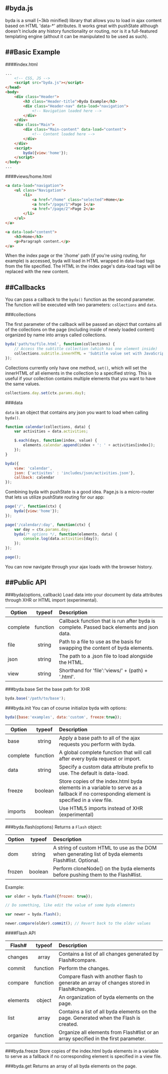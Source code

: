 #byda.js
------

byda is a small (~3kb minified) library that allows you to load in ajax content based on HTML 'data-*' attributes. It works great with pushState although doesn't include any history functionality or routing, nor is it a full-featured templating engine (althout it can be manipulated to be used as such).

##Basic Example
------

####index.html
```html
...
	<!-- CSS, JS -->
	<script src="byda.js"></script>
</head>
<body>
	<div class="Header">
		<h3 class="Header-title">Byda Example</h3>
		<div class="Header-nav" data-load="navigation">
			<!-- Navigation loaded here -->
		</div>
	</div>
	<div class="Main">
		<div class="Main-content" data-load="content">
			<!-- Content loaded here -->
		</div>
	</div>
	<script>
		byda({view:'home'});
	</script>
</body>
...
```

####views/home.html
```html
<a data-load="navigation">
	<ul class="Navigation">
		<li>
			<a href="/home" class="selected">Home</a>
			<a href="/page/1">Page 1</a>
			<a href="/page/2">Page 2</a>
		</li>
	</ul>
</a>

<a data-load="content">
	<h3>Home</h3>
	<p>Paragraph content.</p>
</a>
```

When the index page or the '/home' path (if you're using routing, for example) is accessed, byda will load in HTML wrapped in data-load tags from the file specified. The HTML in the index page's data-load tags will be replaced with the new content.

##Callbacks
------

You can pass a callback to the `byda()` function as the second parameter. The function will be executed with two parameters: `collections` and `data`.

###collections

The first parameter of the callback will be passed an object that contains all of the collections on the page (including inside of newly loaded content) organized by name into arrays called collections.

```javascript
byda('path/to/file.html', function(collections) {
	// Access the subtitle collection (which has one element inside)
	collections.subtitle.innerHTML = 'Subtitle value set with JavaScript!';
});
```

Collections currently only have one method, `set()`, which will set the innerHTML of all elements in the collection to a specified string. This is useful if your collection contains multiple elements that you want to have the same values.

```javascript
collections.day.set(ctx.params.day);
```

###data

`data` is an object that contains any json you want to load when calling `byda()`.

```javascript
function calendar(collections, data) {
	var activities = data.activities;

	$.each(days, function(index, value) {
		elements.calendar.append(index + ': ' + activities[index]);
	});
}

byda({
	view: 'calendar',
	json: {'activites' : 'includes/json/activities.json'},
	callback: calendar
});
```

Combining byda with pushState is a good idea. Page.js is a micro-router that lets us utilize pushState routing for our app:

```javascript
page('/', function(ctx) {
	byda({view:'home'});
});

page('/calendar/:day', function(ctx) {
	var day = ctx.params.day;
	byda(/* options */, function(elements, data) {
		console.log(data.activities[day]);
	});
});

page();
```

You can now navigate through your ajax loads with the browser history.

##Public API
------

###byda(options, callback)
Load data into your document by data attributes through XHR or HTML import (experimental).

| Option        | typeof        | Description 																			 	|
| ------------- |:-------------:| :---------------------------------------------------------------------------------------- |
| complete     	| function 		| Callback function that is run after byda is complete. Passed back elements and json data.	|
| file	     	| string 		| Path to a file to use as the basis for swapping the content of byda elements.				|
| json      	| string      	| The path to a .json file to load alongside the HTML.										|
| view	 		| string      	| Shorthand for 'file':'views/' + (path) + '.html'. 										|

###byda.base
Set the base path for XHR

```javascript
byda.base('/path/to/base');
```

###byda.init
You can of course initialize byda with options:

```javascript
byda({base:'examples', data:'custom', freeze:true});
```

| Option        | typeof        | Description 																			 	|
| ------------- |:-------------:| :---------------------------------------------------------------------------------------- |
| base      	| string 		| Apply a base path to all of the ajax requests you perform with byda.						|
| complete     	| function 		| A global complete function that will call after every byda request or import.				|
| data      	| string      	| Specify a custom data attribute prefix to use. The default is data-load. 					|
| freeze 		| boolean      	| Store copies of the index.html byda elements in a variable to serve as a fallback if no corresponding element is specified in a view file. |
| imports 		| boolean      	| Use HTML5 imports instead of XHR (experimental)											|

###byda.flash(options)
Returns a `Flash` object:

| Option        | typeof        | Description 																			 	|
| ------------- |:-------------:| :---------------------------------------------------------------------------------------- |
| dom	      	| string      	| A string of custom HTML to use as the DOM when generating list of byda elements Flash#list. Optional. |
| frozen		| boolean		| Perform cloneNode() on the byda elements before pushing them to the Flash#list.			|

Example:

```javascript
var older = byda.flash({frozen: true});

// Do something, like edit the value of some byda elements

var newer = byda.flash();

newer.compare(older).commit(); // Revert back to the older values
```

####Flash API

| Flash#        | typeof        | Description 																			 	|
| ------------- |:-------------:| :---------------------------------------------------------------------------------------- |
| changes      	| array 		| Contains a list of all changes generated by Flash#compare. 								|
| commit      	| function      | Perform the changes. 																		|
| compare 		| function      | Compare flash with another flash to generate an array of changes stored in Flash#changes. |
| elements      | object      	| An organization of byda elements on the page. 											|
| list 			| array      	| Contains a list of all byda elements on the page. Generated when the Flash is created. 	|
| organize      | function 		| Organize all elements from Flash#list or an array specified in the first parameter. 		|

###byda.freeze
Store copies of the index.html byda elements in a variable to serve as a fallback if no corresponding element is specified in a view file.

###byda.get
Returns an array of all byda elements on the page.

